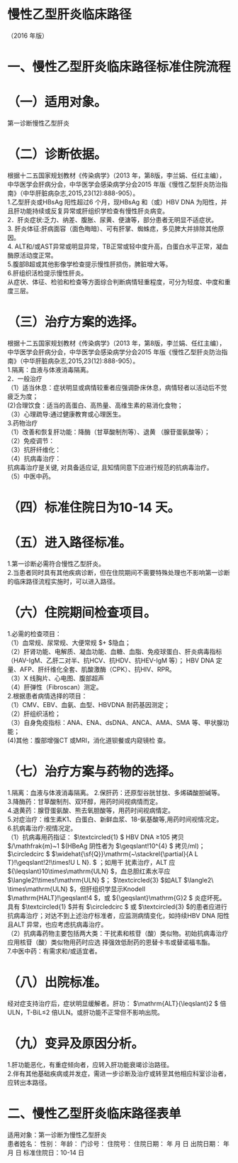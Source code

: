 # 慢性乙型肝炎临床路径  
（2016 年版）  
# 一、慢性乙型肝炎临床路径标准住院流程  
# （一）适用对象。  
第一诊断慢性乙型肝炎  
# （二）诊断依据。  
根据十二五国家规划教材《传染病学》（2013 年，第8版，李兰娟、任红主编），中华医学会肝病分会，中华医学会感染病学分会2015 年版《慢性乙型肝炎防治指南》（中华肝脏病杂志,2015,23(12):888-905）。  
1.乙型肝炎或HBsAg 阳性超过6 个月，现HBsAg 和（或）HBV DNA 为阳性，并且肝功能持续或反复异常或肝组织学检查有慢性肝炎病变。  
2．肝炎症状:乏力、纳差、腹胀、尿黄、便溏等，部分患者无明显不适症状。  
3. 肝炎体征:肝病面容（面色晦暗）、可有肝掌、蜘蛛痣，多见脾大并排除其他原因。  
4. ALT和/或AST异常或明显异常，TB正常或轻中度升高，白蛋白水平正常，凝血酶原活动度正常。  
5.腹部B超或其他影像学检查提示慢性肝损伤，脾脏增大等。  
6.肝组织活检提示慢性肝炎。  
从症状、体征、检验和检查等方面综合判断病情轻重程度，可分为轻度、中度和重度三层。  
#     （三）治疗方案的选择。  
根据十二五国家规划教材《传染病学》（2013 年，第8版，李兰娟、任红主编），中华医学会肝病分会，中华医学会感染病学分会2015 年版《慢性乙型肝炎防治指南》（中华肝脏病杂志,2015,23(12):888-905）。  
1.隔离：血液与体液消毒隔离。  
2．一般治疗  
（1）适当休息：症状明显或病情较重者应强调卧床休息，病情轻者以活动后不觉疲乏为度；  
(2)合理饮食：适当的高蛋白、高热量、高维生素的易消化食物；  
（3）心理疏导:通过健康教育或心理医生。  
3.药物治疗  
（1）改善和恢复肝功能：降酶（甘草酸制剂等）、退黄
（腺苷蛋氨酸等）；  
（2）免疫调节：  
（3）抗肝纤维化：  
（4）抗病毒治疗：  
抗病毒治疗是关键, 对具备适应证, 且知情同意下应进行规范的抗病毒治疗。  
（5）中医中药。  
# （四）标准住院日为10-14 天。  
# （五）进入路径标准。  
1.第一诊断必需符合慢性乙型肝炎。  
2.当患者同时具有其他疾病诊断，但在住院期间不需要特殊处理也不影响第一诊断的临床路径流程实施时，可以进入路径。  
#     （六）住院期间检查项目。  
1.必需的检查项目：  
（1）血常规、尿常规、大便常规 $+ $隐血；  
（2）肝肾功能、电解质、凝血功能、血糖、血脂、免疫球蛋白、肝炎病毒指标（HAV-IgM、乙肝二对半、抗HCV、抗HDV、抗HEV-IgM 等）； HBV DNA 定量、AFP、肝纤维化全套、肌酸激酶（CPK）、抗HIV、RPR。  
（3）X 线胸片、心电图、腹部超声  
（4）肝弹性（Fibroscan）测定。  
2.根据患者病情选择的项目：  
（1）CMV、EBV、血氨、血型、HBVDNA 耐药基因测定；  
（2）肝组织活检；  
（3）自身免疫指标：ANA、ENA、dsDNA、ANCA、AMA、SMA 等、甲状腺功能；  
(4)其他：腹部增强CT 或MRI，消化道钡餐或内窥镜检 查。  
#     （七）治疗方案与药物的选择。  
1.隔离：血液与体液消毒隔离。 2.保肝药：还原型谷胱甘肽、多烯磷酸胆碱等。  3.降酶药：甘草酸制剂、双环醇，用药时间视病情而定。  
4.退黄药：腺苷蛋氨酸、熊去氧胆酸等，用药时间视病情定。  
5.对症治疗：维生素K1、白蛋白、新鲜血浆、18-氨基酸等,用药时间视情况定。  
6.抗病毒治疗:视情况定。  
（1）抗病毒用药指证： $\textcircled{1} $ HBV DNA ≥105 拷贝 $/\mathfrak{m}~1 $(HBeAg 阴性者为 $\geqslant\!10^{4} $  拷贝/ml)； $\circledcirc $ $\widehat{\sf{Q}}\mathrm{~\stackrel{\partial}{A L T}\!\geqslant\!2\!\times\!U L N}. $ ；如用干 扰素治疗，ALT 应 ${\leqslant}10\times\mathrm{ULN} $，血总胆红素水平应 $\langle2\!\times\!\mathrm{ULN} $；
$\textcircled{3} $如ALT $\langle2\ \times\mathrm{ULN} $，但肝组织学显示Knodell $\mathrm{HALT}\!\geqslant\!4 $，或
${\geqslant}\mathrm{G}2 $ 炎症坏死。具有 $\textcircled{1} $并有 $\circledcirc $ 或 $\textcircled{3} $的患者应进行抗病毒治疗；对达不到上述治疗标准者，应监测病情变化，如持续HBV DNA 阳性且ALT 异常，也应考虑抗病毒治疗。  
（2）抗病毒药物主要包括两大类：干扰素和核苷（酸）类似物。初始抗病毒治疗应用核苷（酸）类似物用药时应选 择强效低耐药的恩替卡韦或替诺福韦酯。  
7.中医中药：有需求和/或适宜者。  
#     （八）出院标准。  
经对症支持治疗后，症状明显缓解者。肝功： $\mathrm{ALT}{\leqslant}2 $ 倍ULN，T-BiL≤2 倍ULN。或肝功能不正常但不影响出院。  
#     （九）变异及原因分析。  
1.肝功能恶化，有重症倾向者，应转入肝功能衰竭诊治路径。  
2.伴有其他基础疾病或并发症，需进一步诊断及治疗或转至其他相应科室诊治者，应转出本路径。  
# 二、慢性乙型肝炎临床路径表单  
适用对象：第一诊断为慢性乙型肝炎  
患者姓名：         性别：      年龄：        门诊号：         住院号：                     住院日期：    年   月   日     出院日期：    年   月   日   标准住院日：10-14 日  

